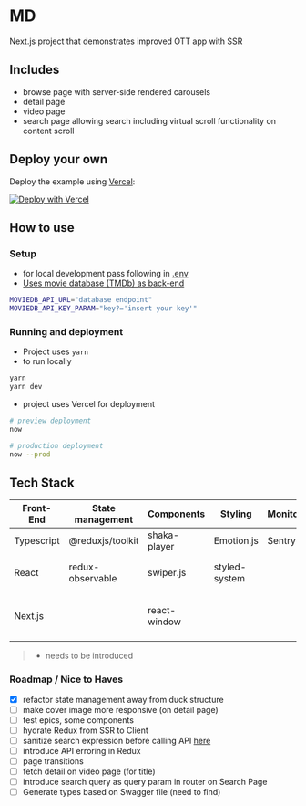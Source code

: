 # MD

Next.js project that demonstrates improved OTT app with SSR

## Includes
- browse page with server-side rendered carousels
- detail page
- video page
- search page allowing search including virtual scroll functionality on content scroll

## Deploy your own

Deploy the example using [Vercel](https://vercel.com):

[![Deploy with Vercel](https://vercel.com/button)](https://vercel.com/import/project?template=https://github.com/zeit/next.js/tree/canary/examples/hello-world)

## How to use

### Setup

- for local development pass following in [.env](.env)
- [Uses movie database (TMDb) as back-end](https://www.themoviedb.org/)

```bash
MOVIEDB_API_URL="database endpoint"
MOVIEDB_API_KEY_PARAM="key?='insert your key'"
```

### Running and deployment

- Project uses `yarn`
- to run locally

```bash
yarn
yarn dev
```

- project uses Vercel for deployment

```bash
# preview deployment
now

# production deployment
now --prod
```

## Tech Stack

| Front-End  | State management | Components   | Styling       | Monitoring | Deployment    | testing                  |
| ---------- | ---------------- | ------------ | ------------- | ---------- | ------------- | ------------------------ |
| Typescript | @reduxjs/toolkit | shaka-player | Emotion.js    | Sentry     | now -> Vercel | jest \*                  |
| React      | redux-observable | swiper.js    | styled-system |            |               | jest-marbles \*          |
| Next.js    |                  | react-window |               |            |               | react-testing-library \* |

> - needs to be introduced

### Roadmap / Nice to Haves

- [x] refactor state management away from duck structure
- [ ] make cover image more responsive (on detail page)
- [ ] test epics, some components
- [ ] hydrate Redux from SSR to Client
- [ ] sanitize search expression before calling API [here](https://dev.to/jam3/how-to-prevent-xss-attacks-when-using-dangerouslysetinnerhtml-in-react-1464) 
- [ ] introduce API erroring in Redux 
- [ ] page transitions
- [ ] fetch detail on video page (for title)
- [ ] introduce search query as query param in router on Search Page
- [ ] Generate types based on Swagger file (need to find)
